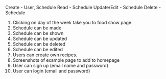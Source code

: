 Create - User, Schedule
Read - Schedule
Update/Edit - Schedule
Delete - Schedule

1. Clicking on day of the week take you to food show page.
2. Schedule can be made
3. Schedule can be shown
3. Schedule can be updated
4. Schedule can be deleted
5. Schedule can be edited
6. Users can create own recipes.
7. Screenshots of example page to add to homepage
8. User can sign up (email name and password)
9. User can login (email and password)
